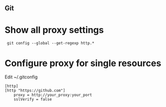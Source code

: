 Git
---------------

Show all proxy settings
==================
` git config --global --get-regexp http.*`

Configure proxy for single resources
==================
Edit ~/.gitconfig

```
[http]
[http "https://github.com"]
	proxy = http://your_proxy:your_port
	sslVerify = false
```
